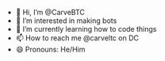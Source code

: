 - 👋 Hi, I’m @CarveBTC
- 👀 I’m interested in making bots
- 🌱 I’m currently learning how to code things
- 📫 How to reach me @carveltc on DC
- 😄 Pronouns: He/Him
<!---
carveLTC/carveLTC is a ✨ special ✨ repository because its `README.md` (this file) appears on your GitHub profile.
You can click the Preview link to take a look at your changes.
--->
